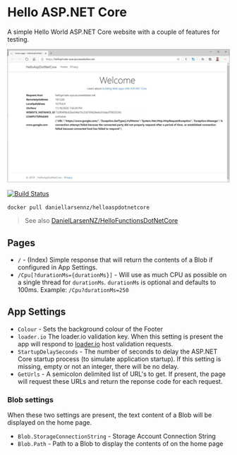 # Hello ASP.NET Core

A simple Hello World ASP.NET Core website with a couple of features for testing.

![Screenshot](docs/images/home_page.jpg)

[![Build Status](https://daniellarsennz.visualstudio.com/HelloAspDotNetCore/_apis/build/status/DanielLarsenNZ.HelloAspDotNetCore?branchName=master)](https://daniellarsennz.visualstudio.com/HelloAspDotNetCore/_build/latest?definitionId=10&branchName=master)

    docker pull daniellarsennz/helloaspdotnetcore

> See also [DanielLarsenNZ/HelloFunctionsDotNetCore](https://github.com/DanielLarsenNZ/HelloFunctionsDotNetCore)


## Pages

* `/` - (Index) Simple response that will return the contents of a Blob if configured in App Settings.
* `/Cpu[?durationMs={durationMs}]` - Will use as much CPU as possible on a single thread for `durationMs`. `durationMs` is optional and defaults to 100ms. Example: `/Cpu?durationMs=250`

## App Settings

* `Colour` - Sets the background colour of the Footer
* `loader.io` The loader.io validation key. When this setting is present the app will respond to [loader.io](https://loader.io) host validation requests.
* `StartupDelaySeconds` - The number of seconds to delay the ASP.NET Core startup process (to simulate application startup). If this setting is missing, empty or not an integer, there will be no delay.
* `GetUrls` - A semicolon delimited list of URL's to get. If present, the page will request these URLs and return the reponse code for each request.

### Blob settings

When these two settings are present, the text content of a Blob will be displayed on the home page.

* `Blob.StorageConnectionString` - Storage Account Connection String
* `Blob.Path` - Path to a Blob to display the contents of on the home page



